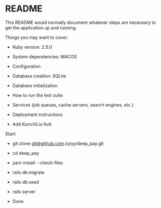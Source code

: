 # README

This README would normally document whatever steps are necessary to get the
application up and running.

Things you may want to cover:

* Ruby version: 2.5.0

* System dependencies: MACOS

* Configuration

* Database creation: SQLite

* Database initialization

* How to run the test suite

* Services (job queues, cache servers, search engines, etc.)

* Deployment instructions

* Add KunchiLiu fork


Start:

* git clone git@github.com:zyiyy/deep_pay.git

* cd deep_pay

* yarn install --check-files 

* rails db:migrate

* rails db:seed

* rails server

* Done
